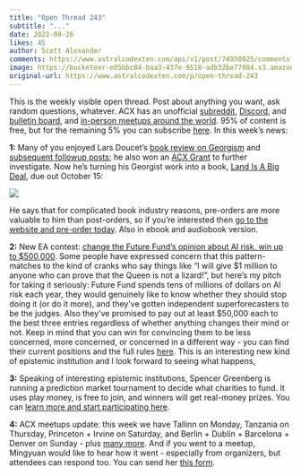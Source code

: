```yaml
---
title: "Open Thread 243"
subtitle: "..."
date: 2022-09-26
likes: 45
author: Scott Alexander
comments: https://www.astralcodexten.com/api/v1/post/74950825/comments?&all_comments=true
image: https://bucketeer-e05bbc84-baa3-437e-9518-adb32be77984.s3.amazonaws.com/public/images/ee5e1f35-29fc-47a8-9a24-650e579a1dc5_1022x926.png
original-url: https://www.astralcodexten.com/p/open-thread-243
---
```

This is the weekly visible open thread. Post about anything you want, ask random questions, whatever. ACX has an unofficial [subreddit](https://www.reddit.com/r/slatestarcodex/), [Discord](https://discord.gg/RTKtdut), and [bulletin board](https://www.datasecretslox.com/index.php), and [in-person meetups around the world](https://www.lesswrong.com/community?filters%5B0%5D=SSC). 95% of content is free, but for the remaining 5% you can subscribe [here](https://astralcodexten.substack.com/subscribe?). In this week’s news:

**1:** Many of you enjoyed Lars Doucet’s [book review on Georgism](https://astralcodexten.substack.com/p/your-book-review-progress-and-poverty) and [subsequent ](https://astralcodexten.substack.com/p/does-georgism-work-is-land-really)[followup ](https://astralcodexten.substack.com/p/does-georgism-work-part-2-can-landlords)[posts](https://astralcodexten.substack.com/p/does-georgism-work-part-3-can-unimproved?utm_source=url); he also won an [ACX Grant](https://astralcodexten.substack.com/p/acx-grants-results) to further investigate. Now he’s turning his Georgist work into a book, [Land Is A Big Deal](https://landisabigdeal.com/), due out October 15:

[![](https://substackcdn.com/image/fetch/w_1456,c_limit,f_auto,q_auto:good,fl_progressive:steep/https%3A%2F%2Fbucketeer-e05bbc84-baa3-437e-9518-adb32be77984.s3.amazonaws.com%2Fpublic%2Fimages%2F8cb7c426-0d17-40e0-a2a1-23da035870d5_823x879.png)](https://landisabigdeal.com/)

He says that for complicated book industry reasons, pre-orders are more valuable to him than post-orders, so if you’re interested then [go to the website and pre-order today](https://landisabigdeal.com/). Also in ebook and audiobook version.

**2:** New EA contest: [change the Future Fund’s opinion about AI risk, win up to $500,000](https://forum.effectivealtruism.org/posts/W7C5hwq7sjdpTdrQF/announcing-the-future-fund-s-ai-worldview-prize). Some people have expressed concern that this pattern-matches to the kind of cranks who say things like “I will give $1 million to anyone who can prove that the Queen is not a lizard!”, but here’s my pitch for taking it seriously: Future Fund spends tens of millions of dollars on AI risk each year, they would genuinely like to know whether they should stop doing it (or do it more), and they’ve gotten independent superforecasters to be the judges. Also they’ve promised to pay out at least $50,000 each to the best three entries regardless of whether anything changes their mind or not. Keep in mind that you can win for convincing them to be less concerned, more concerned, or concerned in a different way - you can find their current positions and the full rules [here](https://forum.effectivealtruism.org/posts/W7C5hwq7sjdpTdrQF/announcing-the-future-fund-s-ai-worldview-prize). This is an interesting new kind of epistemic institution and I look forward to seeing what happens[.](https://mobile.twitter.com/HuelHater/status/1573720453025304578)

**3:** Speaking of interesting epistemic institutions, Spencer Greenberg is running a prediction market tournament to decide what charities to fund. It uses play money, is free to join, and winners will get real-money prizes. You can [learn more and start participating here](https://manifold.markets/group/clearer-thinking-regrants/about).

**4:** ACX meetups update: this week we have Tallinn on Monday, Tanzania on Thursday, Princeton + Irvine on Saturday, and Berlin + Dublin + Barcelona + Denver on Sunday - plus [many more](https://astralcodexten.substack.com/p/meetups-everywhere-2022-times-and). And if you went to a meetup, Mingyuan would like to hear how it went - especially from organizers, but attendees can respond too. You can send her [this form](https://docs.google.com/forms/d/e/1FAIpQLSe8Lpqt-In6aIAtSlA9pWEgRUlwW2CbLzYogJhJ3KC7mkycVg/viewform).
